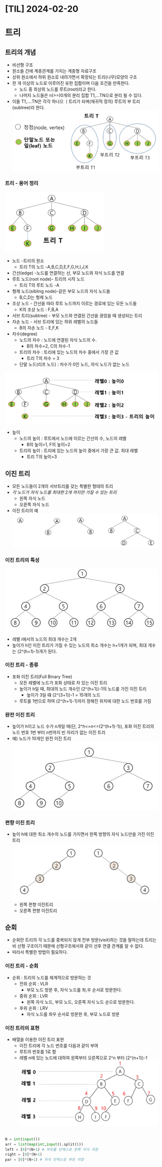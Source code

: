 # [TIL] 2024-02-20

# 트리
## 트리의 개념
- 비선형 구조
- 원소들 간에 계층관계를 가지는 계층형 자료구조
- 상위 원소에서 하위 원소로 내려가면서 확장되는 트리(나무)모양의 구조
- 한 개 이상의 노드로 이루어진 유한 집합이며 다음 조건을 만족한다.
    - 노드 중 최상위 노드를 루트(root)라고 한다.
    - 나머지 노드들은 n(>=)0개의 분리 집합 T1,...TN으로 분리 될 수 있다.
- 이들 T1,....TN은 각각 하나으 ㅣ트리가 되며(재귀적 정의) 루트의 부 트리(subtree)라 한다.
![Alt text](image-38.png)

### 트리 - 용어 정리
![Alt text](image-39.png)
- 노드 -트리의 원소
    - 트리 T의 노드 -A,B,C,D,E,F,G,H,I,J,K
- 간선(edge) -노드를 연결하는 선, 부모 노드와 자식 노드를 연결
- 루트 노드(root node)- 트리의 시작 노드
    - 트리 T의 루트 노드 -A
- 형제 노드(sibling node)-같은 부모 노드의 자식 노드들
    - B,C,D는 형제 노드
- 조상 노드 - 간선을 따라 루트 노드까지 이르는 경로에 있는 모든 노드들
    - K의 조상 노드 : F,B,A
- 서브 트리(subtree) - 부모 노드와 연결된 간선을 끊었을 때 생성되는 트리
- 자손 노드 - 서브 트리에 있는 하위 레벨의 노드들
    - B의 자손 노드 - E,F,K
- 차수(degree)
    - 노드의 차수 : 노드에 연결된 자식 노드의 수.
        - B의 차수=2, C의 차수-1
    - 트리의 차수 : 트리에 있는 노드의 차수 중에서 가장 큰 값
        - 트리 T의 차수 = 3
    - 단말 노드(리프 노드) : 차수가 0인 노드, 자식 노드가 없는 
    노드

![Alt text](image-40.png)
- 높이
    - 노드의 높이 : 루트에서 노드에 이르는 간선의 수, 노드의 레벨
        - B의 높이=1, F의 높이=2
    - 트리의 높이 : 트리에 있는 노드의 높이 중에서 가장 큰 값. 최대 레벨
        - 트리 T의 높이=3

## 이진 트리
- 모든 노드들이 2개의 서브트리를 갖는 특별한 형태의 트리
- *각 노드가 자식 노드를 최대한 2개 까지만 가질 수 있는 트리*
    - 왼쪽 자식 노드
    - 오른쪽 자식 노드
- 이진 트리의 예
![Alt text](image-41.png)

### 이진 트리의 특성
![Alt text](image-42.png)
- 레벨 i에서의 노드의 최대 개수는 2개
- 높이가 h인 이진 트리가 가질 수 있는 노드의 최소 개수는 h+1개가 되며, 최대 개수는 (2^(h+1)-1)개가 된다.

### 이진 트리 - 종류
- 포화 이진 트리(Full Binary Tree)
    - 모든 레벨에 노드가 포화 상태로 차 있는 이진 트리
    - 높이가 h일 때, 최대의 노드 개수인 (2^(h+1))-1의 노드를 가진 이진 트리
        - 높이가 3일 떄 (2^(3+1))-1 = 15개의 노드
    - 루트를 1번으로 하여 (2^(h+1)-1)까지 정해진 위치에 대한 노드 번호를 가짐

### 완전 이진 트리
- 높이가 h이고 노드 수가 n개일 때(단, 2^h<=n<=(2^(h+1)-1)), 포화 이진 트리의 노드 번호 1번 부터 n번까지 빈 자리가 없는 이진 트리
- 예) 노드가 10개인 완전 이진 트리
![Alt text](image-43.png)
### 편향 이진 트리
- 높이 h에 대한 최소 개수의 노드를 가지면서 한쪽 방향의 자식 노드만을 가진 이진트리
![Alt text](image-44.png)
    - 왼쪽 편향 이진트리
    - 오른쪽 편향 이진트리

## 순회
- 순회란 트리의 각 노드를 중복되지 않게 전부 방문(visit)하는 것을 말하는데 트리는 비 선형 구조이기 때문에 선형구조에서와 같이 선후 연결 관계를 알 수 없다.
- 따라서 특별한 방법이 필요하다.

### 이진 트리 - 순회
- 순회 : 트리의 노드를 체계적으로 방문하는 것
    - 전위 순회 : VLR
        - 부모 노드 방문 후, 자식 노드를 좌,우 순서로 방문한다.
    - 중위 순회 : LVR
        - 왼쪽 자식 노드, 부모 노드, 오른쪽 자식 노드 순으로 방문한다.
    - 후위 순회 : LRV
        - 자식 노드를 좌우 순서로 방문한 후, 부모 노드로 방문

### 이진 트리의 표현
- 배열을 이용한 이진 트리 표현
    - 이진 트리에 각 노드 번호를 다음과 같이 부여
    - 루트의 번호를 1로 함
    - 레벨 n에 있는 노드에 대하여 왼쪽부터 오른쪽으로 2^n 부터 (2^(n+1))-1
![Alt text](image-45.png)

```python

N = int(input())
arr = list(map(int,input().split()))
left = [0]*(N+1) # 부모를 인덱스로 왼쪽 자식 저장
right = [0]*(N+1)
par = [0]*(N+1) # 자식 인덱스로 부모 저장
```